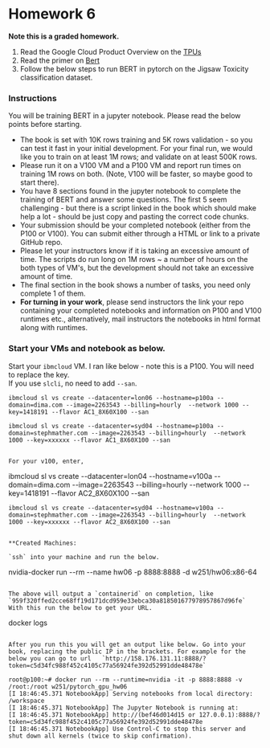 # Homework 6

**Note this is a graded homework.**
1. Read the Google Cloud Product Overview on the [TPUs](https://cloud.google.com/tpu/)  
2. Read the primer on [Bert](https://github.com/google-research/bert)  
3. Follow the below steps to run BERT in pytorch on the Jigsaw Toxicity classification dataset.  
  
### Instructions 
You will be training BERT in a jupyter notebook. Please read the below points before starting.    
* The book is set with 10K rows training and 5K rows validation - so you can test it fast in your initial development. For your final run, we would like you to train on at least 1M rows; and validate on at least 500K rows.  
* Please run it on a V100 VM and a P100 VM and report run times on training 1M rows on both. (Note, V100 will be faster, so maybe good to start there).   
* You have 8 sections found in the jupyter notebook to complete the training of BERT and answer some questions. The first 5 seem challenging - but there is a script linked in the book which should make help a lot - should be just copy and pasting the correct code chunks.   
* Your submission should be your completed notebook (either from the P100 or V100). You can submit either through a HTML or link to a private GitHub repo.   
* Please let your instructors know if it is taking an excessive amount of time. The scripts do run long on 1M rows ~ a number of hours on the both types of VM's, but the development should not take an excessive amount of time.  
* The final section in the book shows a number of tasks, you need only complete 1 of them.   
* **For turning in your work**, please send instructors the link your repo containing your completed notebooks and information on P100 and V100 runtimes etc., alternatively, mail instructors the notebooks in html format along with runtimes. 
  
  
### Start your VMs and notebook as below.  
    
Start your `ibmcloud` VM. I ran like below - note this is a P100. You will need to replace the key.   
If you use `slcli`, no need to add `--san`.  
```
ibmcloud sl vs create --datacenter=lon06 --hostname=p100a --domain=dima.com --image=2263543 --billing=hourly  --network 1000 --key=1418191 --flavor AC1_8X60X100 --san
```

```
ibmcloud sl vs create --datacenter=syd04 --hostname=p100a --domain=stephmather.com --image=2263543 --billing=hourly  --network 1000 --key=xxxxxx --flavor AC1_8X60X100 --san


For your v100, enter,
```
ibmcloud sl vs create --datacenter=lon04 --hostname=v100a --domain=dima.com --image=2263543 --billing=hourly  --network 1000 --key=1418191 --flavor AC2_8X60X100 --san
```
ibmcloud sl vs create --datacenter=syd04 --hostname=v100a --domain=stephmather.com --image=2263543 --billing=hourly  --network 1000 --key=xxxxxx --flavor AC2_8X60X100 --san


**Created Machines:

`ssh` into your machine and run the below. 
```
nvidia-docker run --rm --name hw06 -p 8888:8888 -d w251/hw06:x86-64
```
   
The above will output a `containerid` on completion, like `959f320ffed2cce68ff19d171dcd959e33ebca30a818501677978957867d96fe`
With this run the below to get your URL. 
```
docker logs <containerid>
```
  
After you run this you will get an output like below. Go into your book, replacing the public IP in the brackets. For example for the below you can go to url   `http://158.176.131.11:8888/?token=c5d34fc988f452c4105c77a56924fe392d52991dde48478e`
```
	root@p100:~# docker run --rm --runtime=nvidia -it -p 8888:8888 -v /root:/root w251/pytorch_gpu_hw06
	[I 18:46:45.371 NotebookApp] Serving notebooks from local directory: /workspace
	[I 18:46:45.371 NotebookApp] The Jupyter Notebook is running at:
	[I 18:46:45.371 NotebookApp] http://(bef46d014d15 or 127.0.0.1):8888/?token=c5d34fc988f452c4105c77a56924fe392d52991dde48478e
	[I 18:46:45.371 NotebookApp] Use Control-C to stop this server and shut down all kernels (twice to skip confirmation).

```
